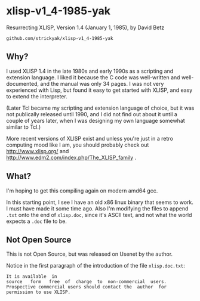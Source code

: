 # xlisp-v1_4-1985-yak
Resurrecting XLISP, Version 1.4 (January 1, 1985), by David Betz

`github.com/strickyak/xlisp-v1_4-1985-yak`

## Why?

I used XLISP 1.4 in the late 1980s and early 1990s as a scripting and extension language.
I liked it because the C code was well-written and well-documented,
and the manual was only 34 pages.
I was not very experienced with Lisp, but found it easy to get started with XLISP,
and easy to extend the interpreter.

(Later Tcl became my scripting and extension language of choice,
but it was not publically released until 1990,
and I did not find out about it until a couple of years later,
when I was designing my own language somewhat similar to Tcl.)

More recent versions of XLISP exist and unless you're just in a
retro computing mood like I am, you should probably check out
http://www.xlisp.org/ and
http://www.edm2.com/index.php/The_XLISP_family .

## What?

I'm hoping to get this compiling again on modern amd64 gcc.

In this starting point, I see I have an old x86 linux binary
that seems to work.  I must have made it some time ago.
Also I'm modifying the files to append `.txt` onto the end of `xlisp.doc`,
since it's ASCII text, and not what the world expects a `.doc` file to be.

## Not Open Source

This is not Open Source, but was released on Usenet by the author.

Notice in the first paragraph of the introduction
of the file `xlisp.doc.txt`:

```
It is available  in
source   form   free  of  charge  to  non-commercial  users.
Prospective commercial users should contact the  author  for
permission to use XLISP.
```


